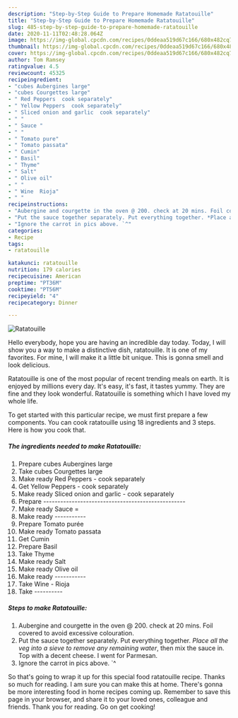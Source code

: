 ```yaml
---
description: "Step-by-Step Guide to Prepare Homemade Ratatouille"
title: "Step-by-Step Guide to Prepare Homemade Ratatouille"
slug: 485-step-by-step-guide-to-prepare-homemade-ratatouille
date: 2020-11-11T02:48:28.064Z
image: https://img-global.cpcdn.com/recipes/0ddeaa519d67c166/680x482cq70/ratatouille-recipe-main-photo.jpg
thumbnail: https://img-global.cpcdn.com/recipes/0ddeaa519d67c166/680x482cq70/ratatouille-recipe-main-photo.jpg
cover: https://img-global.cpcdn.com/recipes/0ddeaa519d67c166/680x482cq70/ratatouille-recipe-main-photo.jpg
author: Tom Ramsey
ratingvalue: 4.5
reviewcount: 45325
recipeingredient:
- "cubes Aubergines large"
- "cubes Courgettes large"
- " Red Peppers  cook separately"
- " Yellow Peppers  cook separately"
- " Sliced onion and garlic  cook separately"
- " "
- " Sauce "
- " "
- " Tomato pure"
- " Tomato passata"
- " Cumin"
- " Basil"
- " Thyme"
- " Salt"
- " Olive oil"
- " "
- " Wine  Rioja"
- " "
recipeinstructions:
- "Aubergine and courgette in the oven @ 200. check at 20 mins. Foil covered to avoid excessive colouration."
- "Put the sauce together separately. Put everything together. *Place all the veg into a sieve to remove any remaining water*, then mix the sauce in. Top with a decent cheese. I went for Parmesan."
- "Ignore the carrot in pics above. `^"
categories:
- Recipe
tags:
- ratatouille

katakunci: ratatouille 
nutrition: 179 calories
recipecuisine: American
preptime: "PT36M"
cooktime: "PT56M"
recipeyield: "4"
recipecategory: Dinner

---
```



![Ratatouille](https://img-global.cpcdn.com/recipes/0ddeaa519d67c166/680x482cq70/ratatouille-recipe-main-photo.jpg)

Hello everybody, hope you are having an incredible day today. Today, I will show you a way to make a distinctive dish, ratatouille. It is one of my favorites. For mine, I will make it a little bit unique. This is gonna smell and look delicious.

Ratatouille is one of the most popular of recent trending meals on earth. It is enjoyed by millions every day. It's easy, it's fast, it tastes yummy. They are fine and they look wonderful. Ratatouille is something which I have loved my whole life.




To get started with this particular recipe, we must first prepare a few components. You can cook ratatouille using 18 ingredients and 3 steps. Here is how you cook that.

<!--inarticleads1-->

##### The ingredients needed to make Ratatouille:

1. Prepare cubes Aubergines large
1. Take cubes Courgettes large
1. Make ready  Red Peppers - cook separately
1. Get  Yellow Peppers - cook separately
1. Make ready  Sliced onion and garlic - cook separately
1. Prepare  --------------------------------------------------
1. Make ready  Sauce =
1. Make ready  -----------
1. Prepare  Tomato purée
1. Make ready  Tomato passata
1. Get  Cumin
1. Prepare  Basil
1. Take  Thyme
1. Make ready  Salt
1. Make ready  Olive oil
1. Make ready  -----------
1. Take  Wine - Rioja
1. Take  ----------




<!--inarticleads2-->

##### Steps to make Ratatouille:

1. Aubergine and courgette in the oven @ 200. check at 20 mins. Foil covered to avoid excessive colouration.
1. Put the sauce together separately. Put everything together. *Place all the veg into a sieve to remove any remaining water*, then mix the sauce in. Top with a decent cheese. I went for Parmesan.
1. Ignore the carrot in pics above. `^




So that's going to wrap it up for this special food ratatouille recipe. Thanks so much for reading. I am sure you can make this at home. There's gonna be more interesting food in home recipes coming up. Remember to save this page in your browser, and share it to your loved ones, colleague and friends. Thank you for reading. Go on get cooking!
